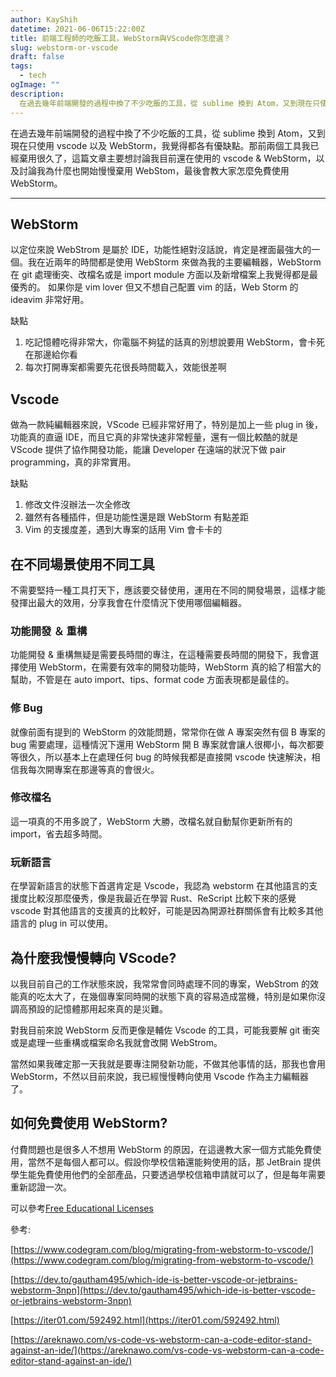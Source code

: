 ```yaml
---
author: KayShih
datetime: 2021-06-06T15:22:00Z
title: 前端工程師的吃飯工具，WebStorm與VScode你怎麼選？
slug: webstorm-or-vscode
draft: false
tags:
  - tech
ogImage: ""
description:
  在過去幾年前端開發的過程中換了不少吃飯的工具，從 sublime 換到 Atom，又到現在只使用 vscode 以及 WebStorm，我覺得都各有優缺點。那前兩個工具我已經棄用很久了，這篇文章主要想討論我目前還在使用的 vscode & WebStorm，以及討論我為什麼也開始慢慢棄用 WebStom，最後會教大家怎麼免費使用 WebStorm。
---
```


在過去幾年前端開發的過程中換了不少吃飯的工具，從 sublime 換到 Atom，又到現在只使用 vscode 以及 WebStorm，我覺得都各有優缺點。那前兩個工具我已經棄用很久了，這篇文章主要想討論我目前還在使用的 vscode & WebStorm，以及討論我為什麼也開始慢慢棄用 WebStom，最後會教大家怎麼免費使用 WebStorm。

---

## WebStorm

以定位來說 WebStrom 是屬於 IDE，功能性絕對沒話說，肯定是裡面最強大的一個。我在近兩年的時間都是使用 WebStorm 來做為我的主要編輯器，WebStorm 在 git 處理衝突、改檔名或是 import module 方面以及新增檔案上我覺得都是最優秀的。
如果你是 vim lover 但又不想自己配置 vim 的話，Web Storm 的 ideavim 非常好用。

缺點

1. 吃記憶體吃得非常大，你電腦不夠猛的話真的別想說要用 WebStorm，會卡死在那邊給你看
2. 每次打開專案都需要先花很長時間載入，效能很差啊

## Vscode

做為一款純編輯器來說，VScode 已經非常好用了，特別是加上一些 plug in 後，功能真的直逼 IDE，而且它真的非常快速非常輕量，還有一個比較酷的就是 VScode 提供了協作開發功能，能讓 Developer 在遠端的狀況下做 pair programming，真的非常實用。

缺點

1. 修改文件沒辦法一次全修改
2. 雖然有各種插件，但是功能性還是跟 WebStorm 有點差距
3. Vim 的支援度差，遇到大專案的話用 Vim 會卡卡的

## 在不同場景使用不同工具

不需要堅持一種工具打天下，應該要交替使用，運用在不同的開發場景，這樣才能發揮出最大的效用，分享我會在什麼情況下使用哪個編輯器。

### 功能開發 ＆ 重構

功能開發 & 重構無疑是需要長時間的專注，在這種需要長時間的開發下，我會選擇使用 WebStorm，在需要有效率的開發功能時，WebStorm 真的給了相當大的幫助，不管是在 auto import、tips、format code 方面表現都是最佳的。

### 修 Bug

就像前面有提到的 WebStorm 的效能問題，常常你在做 A 專案突然有個 B 專案的 bug 需要處理，這種情況下還用 WebStorm 開 B 專案就會讓人很椰小，每次都要等很久，所以基本上在處理任何 bug 的時候我都是直接開 vscode 快速解決，相信我每次開專案在那邊等真的會很火。

### 修改檔名

這一項真的不用多說了，WebStorm 大勝，改檔名就自動幫你更新所有的 import，省去超多時間。

### 玩新語言

在學習新語言的狀態下首選肯定是 Vscode，我認為 webstorm 在其他語言的支援度比較沒那麼優秀，像是我最近在學習 Rust、ReScript 比較下來的感覺 vscode 對其他語言的支援真的比較好，可能是因為開源社群關係會有比較多其他語言的 plug in 可以使用。

## 為什麼我慢慢轉向 VScode?

以我目前自己的工作狀態來說，我常常會同時處理不同的專案，WebStrom 的效能真的吃太大了，在幾個專案同時開的狀態下真的容易造成當機，特別是如果你沒調高預設的記憶體那用起來真的是災難。

對我目前來說 WebStorm 反而更像是輔佐 Vscode 的工具，可能我要解 git 衝突或是處理一些重構或檔案命名我就會改開 WebStrom。

當然如果我確定那一天我就是要專注開發新功能，不做其他事情的話，那我也會用 WebStorm，不然以目前來說，我已經慢慢轉向使用 Vscode 作為主力編輯器了。

## 如何免費使用 WebStorm?

付費問題也是很多人不想用 WebStorm 的原因，在這邊教大家一個方式能免費使用，當然不是每個人都可以。假設你學校信箱還能夠使用的話，那 JetBrain 提供學生能免費使用他們的全部產品，只要透過學校信箱申請就可以了，但是每年需要重新認證一次。

可以參考[Free Educational Licenses](https://www.jetbrains.com/community/education/#students)

參考:

[https://www.codegram.com/blog/migrating-from-webstorm-to-vscode/](https://www.codegram.com/blog/migrating-from-webstorm-to-vscode/)

[https://dev.to/gautham495/which-ide-is-better-vscode-or-jetbrains-webstorm-3npn](https://dev.to/gautham495/which-ide-is-better-vscode-or-jetbrains-webstorm-3npn)

[https://iter01.com/592492.html](https://iter01.com/592492.html)

[https://areknawo.com/vs-code-vs-webstorm-can-a-code-editor-stand-against-an-ide/](https://areknawo.com/vs-code-vs-webstorm-can-a-code-editor-stand-against-an-ide/)
